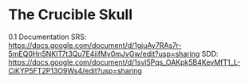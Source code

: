 # The Crucible Skull

0.1 Documentation
  SRS: https://docs.google.com/document/d/1gjuAy7RAs7r-5mEQ0Hn5NKIT7t3Qu7E4iifMy0mJvGw/edit?usp=sharing
  SDD: https://docs.google.com/document/d/1svl5Pqs_OAKpk5B4KevMfT1_L-CiKYP5FT2P13O9Ws4/edit?usp=sharing
